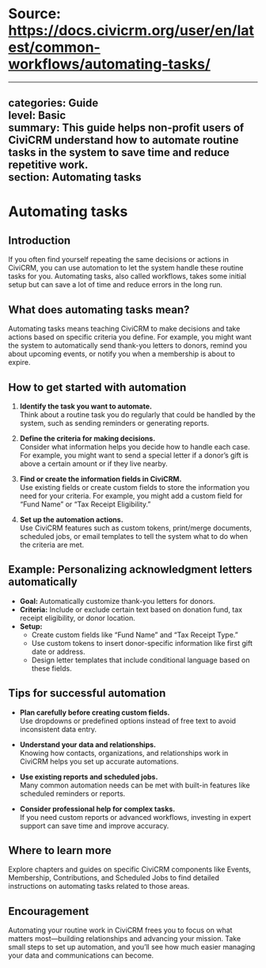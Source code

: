 # Source: https://docs.civicrm.org/user/en/latest/common-workflows/automating-tasks/

---
categories: Guide  
level: Basic  
summary: This guide helps non-profit users of CiviCRM understand how to automate routine tasks in the system to save time and reduce repetitive work.  
section: Automating tasks  
---

# Automating tasks

## Introduction

If you often find yourself repeating the same decisions or actions in CiviCRM, you can use automation to let the system handle these routine tasks for you. Automating tasks, also called workflows, takes some initial setup but can save a lot of time and reduce errors in the long run.

## What does automating tasks mean?

Automating tasks means teaching CiviCRM to make decisions and take actions based on specific criteria you define. For example, you might want the system to automatically send thank-you letters to donors, remind you about upcoming events, or notify you when a membership is about to expire.

## How to get started with automation

1. **Identify the task you want to automate.**  
   Think about a routine task you do regularly that could be handled by the system, such as sending reminders or generating reports.

2. **Define the criteria for making decisions.**  
   Consider what information helps you decide how to handle each case. For example, you might want to send a special letter if a donor’s gift is above a certain amount or if they live nearby.

3. **Find or create the information fields in CiviCRM.**  
   Use existing fields or create custom fields to store the information you need for your criteria. For example, you might add a custom field for “Fund Name” or “Tax Receipt Eligibility.”

4. **Set up the automation actions.**  
   Use CiviCRM features such as custom tokens, print/merge documents, scheduled jobs, or email templates to tell the system what to do when the criteria are met.

## Example: Personalizing acknowledgment letters automatically

- **Goal:** Automatically customize thank-you letters for donors.  
- **Criteria:** Include or exclude certain text based on donation fund, tax receipt eligibility, or donor location.  
- **Setup:**  
  - Create custom fields like “Fund Name” and “Tax Receipt Type.”  
  - Use custom tokens to insert donor-specific information like first gift date or address.  
  - Design letter templates that include conditional language based on these fields.

## Tips for successful automation

- **Plan carefully before creating custom fields.**  
  Use dropdowns or predefined options instead of free text to avoid inconsistent data entry.

- **Understand your data and relationships.**  
  Knowing how contacts, organizations, and relationships work in CiviCRM helps you set up accurate automations.

- **Use existing reports and scheduled jobs.**  
  Many common automation needs can be met with built-in features like scheduled reminders or reports.

- **Consider professional help for complex tasks.**  
  If you need custom reports or advanced workflows, investing in expert support can save time and improve accuracy.

## Where to learn more

Explore chapters and guides on specific CiviCRM components like Events, Membership, Contributions, and Scheduled Jobs to find detailed instructions on automating tasks related to those areas.

## Encouragement

Automating your routine work in CiviCRM frees you to focus on what matters most—building relationships and advancing your mission. Take small steps to set up automation, and you’ll see how much easier managing your data and communications can become.
